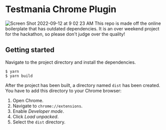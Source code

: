 # Testmania Chrome Plugin
![Screen Shot 2022-09-12 at 9 02 23 AM](https://user-images.githubusercontent.com/19801457/189660708-5aba2fc5-ffa7-45e9-b29f-1e515abce2e3.png)
This repo is made off the online boilerplate that has outdated dependencies. It is an over weekend project for the hackathon, so please don't judge over the quality!
## Getting started

Navigate to the project directory and install the dependencies.

```
$ yarn
$ yarn build
```

After the project has been built, a directory named `dist` has been created. You have to add this directory to your Chrome browser:

1. Open Chrome.
2. Navigate to `chrome://extensions`.
3. Enable _Developer mode_.
4. Click _Load unpacked_.
5. Select the `dist` directory.
